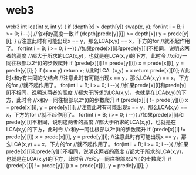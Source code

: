 # web3
web3
int lca(int x, int y) {
     if (depth[x] > depth[y]) swap(x, y);
     for(int i = B; i >= 0; i --){
         //令x和y高度一致
         if (depth[prede[y][i]] >= depth[x]) y = prede[y][i];
     }
     //注意此时有可能出现x == y，那么LCA(x,y) == x，下方的for
     //就不起作用了。
     for(int i = B; i >= 0; i --){
        //如果prede[x][i]和prede[y][i]不相同，说明这两者的高度
        //都大于所求的LCA(x,y)，也就是在LCA(x,y)的下方，此时令
        //x和y一同往根部以2^(i)的步数爬升
        if (prede[x][i] != prede[y][i]) x = prede[x][i], y = prede[y][i];
     }
     if (x == y) return x;   //此时LCA（x,y) = x
     return prede[x][0];     //此时x和y有共同的父结点
          //注意此时有可能出现x == y，那么LCA(x,y) == x，下方的for
     //就不起作用了。
     for(int i = B; i >= 0; i --){
        //如果prede[x][i]和prede[y][i]不相同，说明这两者的高度
        //都大于所求的LCA(x,y)，也就是在LCA(x,y)的下方，此时令
        //x和y一同往根部以2^(i)的步数爬升
        if (prede[x][i] != prede[y][i]) x = prede[x][i], y = prede[y][i];
             //注意此时有可能出现x == y，那么LCA(x,y) == x，下方的for
     //就不起作用了。
     for(int i = B; i >= 0; i --){
        //如果prede[x][i]和prede[y][i]不相同，说明这两者的高度
        //都大于所求的LCA(x,y)，也就是在LCA(x,y)的下方，此时令
        //x和y一同往根部以2^(i)的步数爬升
        if (prede[x][i] != prede[y][i]) x = prede[x][i], y = prede[y][i];
             //注意此时有可能出现x == y，那么LCA(x,y) == x，下方的for
     //就不起作用了。
     for(int i = B; i >= 0; i --){
        //如果prede[x][i]和prede[y][i]不相同，说明这两者的高度
        //都大于所求的LCA(x,y)，也就是在LCA(x,y)的下方，此时令
        //x和y一同往根部以2^(i)的步数爬升
        if (prede[x][i] != prede[y][i]) x = prede[x][i], y = prede[y][i];
}
